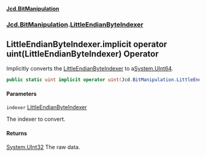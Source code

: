 #### [Jcd.BitManipulation](index.md 'index')

### [Jcd.BitManipulation](Jcd.BitManipulation.md 'Jcd.BitManipulation').[LittleEndianByteIndexer](Jcd.BitManipulation.LittleEndianByteIndexer.md 'Jcd.BitManipulation.LittleEndianByteIndexer')

## LittleEndianByteIndexer.implicit operator uint(LittleEndianByteIndexer) Operator

Implicitly converts the
[LittleEndianByteIndexer](Jcd.BitManipulation.LittleEndianByteIndexer.md 'Jcd.BitManipulation.LittleEndianByteIndexer')
to a[System.UInt64](https://docs.microsoft.com/en-us/dotnet/api/System.UInt64 'System.UInt64').

```csharp
public static uint implicit operator uint(Jcd.BitManipulation.LittleEndianByteIndexer indexer);
```

#### Parameters

<a name='Jcd.BitManipulation.LittleEndianByteIndexer.op_Implicituint(Jcd.BitManipulation.LittleEndianByteIndexer).indexer'></a>

`indexer` [LittleEndianByteIndexer](Jcd.BitManipulation.LittleEndianByteIndexer.md 'Jcd.BitManipulation.LittleEndianByteIndexer')

The indexer to convert.

#### Returns

[System.UInt32](https://docs.microsoft.com/en-us/dotnet/api/System.UInt32 'System.UInt32')
The raw data.